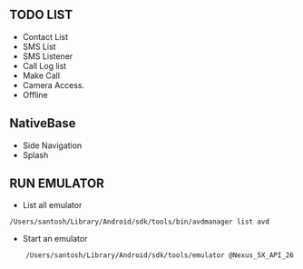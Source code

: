## TODO LIST 
* Contact List
* SMS List
* SMS Listener
* Call Log list
* Make Call
* Camera Access.
* Offline

## NativeBase
* Side Navigation
* Splash 

## RUN EMULATOR
* List all emulator
```
/Users/santosh/Library/Android/sdk/tools/bin/avdmanager list avd
```

* Start an emulator
```
    /Users/santosh/Library/Android/sdk/tools/emulator @Nexus_5X_API_26
```
